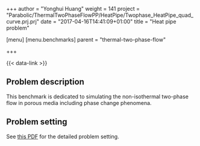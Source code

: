 +++
author = "Yonghui Huang"
weight = 141
project = "Parabolic/ThermalTwoPhaseFlowPP/HeatPipe/Twophase_HeatPipe_quad_curve.prj.prj"
date = "2017-04-16T14:41:09+01:00"
title = "Heat pipe problem"

[menu]
  [menu.benchmarks]
    parent = "thermal-two-phase-flow"

+++

{{< data-link >}}

## Problem description

This benchmark is dedicated to simulating the non-isothermal two-phase flow in porous media including phase change phenomena.

## Problem setting

See [this PDF](../heat-pipe-problem.pdf) for the detailed problem setting.
